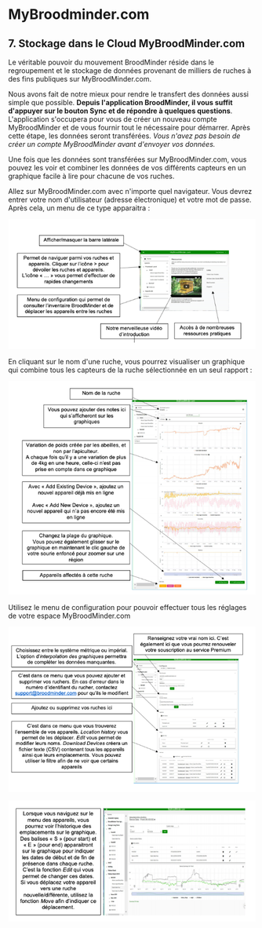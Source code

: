 # MyBroodminder.com

## 7. Stockage dans le Cloud MyBroodMinder.com

Le véritable pouvoir du mouvement BroodMinder réside dans le regroupement et le stockage de données provenant de milliers de ruches à des fins publiques sur MyBroodMinder.com.

Nous avons fait de notre mieux pour rendre le transfert des données aussi simple que possible. **Depuis l'application BroodMinder, il vous suffit d'appuyer sur le bouton Sync et de répondre à quelques questions**. L'application s'occupera pour vous de créer un nouveau compte MyBroodMinder et de vous fournir tout le nécessaire pour démarrer. Après cette étape, les données seront transférées. _Vous n'avez pas besoin de créer un compte MyBroodMinder avant d'envoyer vos données._

Une fois que les données sont transférées sur MyBroodMinder.com, vous pouvez les voir et combiner les données de vos différents capteurs en un graphique facile à lire pour chacune de vos ruches.

Allez sur MyBroodMinder.com avec n'importe quel navigateur. Vous devrez entrer votre nom d'utilisateur (adresse électronique) et votre mot de passe. Après cela, un menu de ce type apparaitra :

![](./images/13_1_cloud_storage.png)

En cliquant sur le nom d'une ruche, vous pourrez visualiser un graphique qui combine tous les capteurs de la ruche sélectionnée en un seul rapport :

![](./images/13_2_cloud_storage.png)

Utilisez le menu de configuration pour pouvoir effectuer tous les réglages de votre espace MyBroodMinder.com

![](./images/13_3_cloud_storage.png)

![](./images/13_4_cloud_storage.png)
